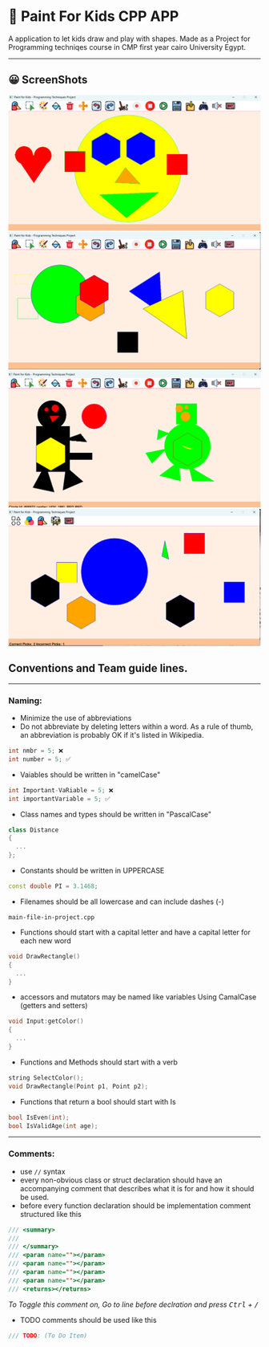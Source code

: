 # 🎨 Paint For Kids CPP APP

A application to let kids draw and play with shapes.
Made as a Project for Programming techniqes course in CMP first year cairo University Egypt.

---

## 😀 ScreenShots

![graph-1](./testGraph.png)
![graph-2](./testSaveMode-screenshoot.png)
![graph-3](./testGraph3.png)
![graph-4](./playModeShapes.png)

## Conventions and Team guide lines.

---

### Naming:

- Minimize the use of abbreviations
- Do not abbreviate by deleting letters within a word. As a rule of thumb, an abbreviation is probably OK if it's listed in Wikipedia.

```cpp
int nmbr = 5; ❌
int number = 5; ✅
```

- Vaiables should be written in "camelCase"

```cpp
int Important-VaRiable = 5; ❌
int importantVariable = 5; ✅
```

- Class names and types should be written in "PascalCase"

```cpp
class Distance
{
  ...
};
```

- Constants should be written in UPPERCASE

```cpp
const double PI = 3.1468;
```

- Filenames should be all lowercase and can include dashes (-)

```
main-file-in-project.cpp
```

- Functions should start with a capital letter and have a capital letter for each new word

```cpp
void DrawRectangle()
{
  ...
}
```

- accessors and mutators may be named like variables Using CamalCase (getters and setters)

```cpp
void Input:getColor()
{
  ...
}
```

- Functions and Methods should start with a verb

```cpp
string SelectColor();
void DrawRectangle(Point p1, Point p2);
```

- Functions that return a bool should start with Is

```cpp
bool IsEven(int);
bool IsValidAge(int age);
```

---

### Comments:

- use `//` syntax
- every non-obvious class or struct declaration should have an accompanying comment that describes what it is for and how it should be used.
- before every function declaration should be implementation comment structured like this

```cpp
/// <summary>
///
/// </summary>
/// <param name=""></param>
/// <param name=""></param>
/// <param name=""></param>
/// <param name=""></param>
/// <returns></returns>
```

_To Toggle this comment on, Go to line before declration and press <kbd>Ctrl</kbd> + <kbd>/</kbd>_

- TODO comments should be used like this

```cpp
/// TODO: (To Do Item)
```
